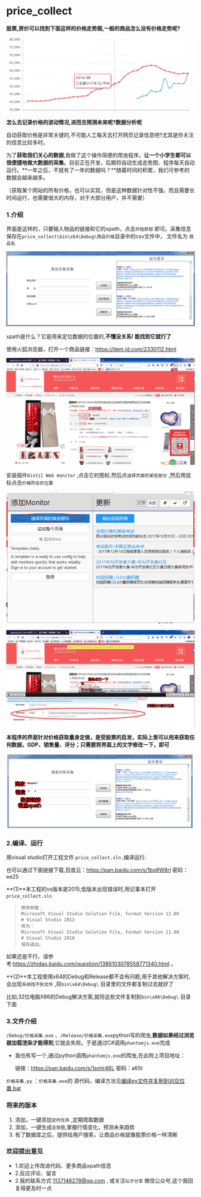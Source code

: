 # price_collect

**股票,房价可以找到下面这样的价格走势图,一般的商品怎么没有价格走势呢?**

![sp180110_215154](a/sp180110_215154.png)

**怎么去记录价格的波动情况,进而去预测未来呢?数据分析呢**  

自动获取价格是非常关键的,不可能人工每天去打开网页记录信息吧?尤其是你关注的信息比较多时。

为了**获取我们关心的数据**,我做了这个操作简便的爬虫程序。**让一个小学生都可以很便捷地做大数据的采集**。目前正在开发，后期将自动生成走势图、程序每天自动运行。**一年之后，不就有了一年的数据吗？**随着时间的积累，我们可参考的数据会越来越多。

（获取某个网站的所有价格，也可以实现，但是这种数据针对性不强，而且需要长时间运行，也需要很大的内存，对于大部分用户，并不需要）

### 1.介绍

界面是这样的，只要输入物品的链接和它的xpath，点击`开始获取` 即可。采集信息保存在`price_collect\bin\x64\Debug\商品价格`目录中的csv文件中， 文件名为 `商品名`

![1515499071282](a/1515499071282.gif)

xpath是什么？它是用来定位数据的位置的,**不懂没关系! 能找到它就行了** 

使用火狐浏览器，打开一个商品链接：https://item.jd.com/2330112.html

![sp180109_202158](a/sp180109_202158.gif)

安装插件`Distil Web monitor` ,点击它的图标,然后点`选择页面的某些部分` ,然后用鼠标点击`价格所在的位置` 

![sp180109_202358](a/sp180109_202358.gif)

![sp180109_202552](a/sp180109_202552.gif)

**本程序的界面针对价格获取量身定做，是受股票的启发，实际上里可以用来获取任何数据，GDP、销售量、评分；只需要将界面上的文字修改一下，即可**

![sp180110_010902](a/sp180110_010902.gif)

### 2.编译、运行

用visual studio打开工程文件	`price_collect.sln`   ,编译运行.

也可以通过下面链接下载,百度云：https://pan.baidu.com/s/1bq9W8rl 密码：ee25

**(1)**本工程的vs版本是2015,低版本出现错误时,用记事本打开`price_collect.sln` 

> ```
> 修改参数：
> Microsoft Visual Studio Solution File, Format Version 12.00
> # Visual Studio 2012
> 改为：
> Microsoft Visual Studio Solution File, Format Version 11.00
> # Visual Studio 2010
> 保存退出。
> ```

如果还是不行，请参考:https://zhidao.baidu.com/question/1386103078558771340.html  。

**(2)**本工程使用x64的Debug和Release都不会有问题,用于其他解决方案时,会出现`系统找不到文件` ,将`bin\x64\Debug\` 目录里的文件都复制过去就好了

比如,32位电脑X86的Debug解决方案,就将这些文件复制到`bin\x86\Debug\` 目录下面

### 3.文件介绍

`/Debug/价格采集.exe` 、`/Release/价格采集.exe`python写的爬虫,**数据如果经过浏览器加载渲染才能得到**,它就会失败。于是通过C#调用`phantomjs.exe`完成

- 我也有写一个,通过python调用`phantomjs.exe`的爬虫,在此附上项目地址：

  链接：https://pan.baidu.com/s/1smIr46L 密码：a65t

`价格采集.py` ：`价格采集.exe`的 源代码，编译方法见[编译py文件并复制到对应位置.bat](https://github.com/qqblack/price_collect/blob/master/%E7%BC%96%E8%AF%91py%E6%96%87%E4%BB%B6%E5%B9%B6%E5%A4%8D%E5%88%B6%E5%88%B0%E5%AF%B9%E5%BA%94%E4%BD%8D%E7%BD%AE.bat) 



### 将来的版本

1. 添加，一键添加`定时任务` ,定期爬取数据
2. 添加，一键生成`走势图`,掌握行情变化，预测未来趋势
3. 有了数据库之后，提供给用户搜索，让商品价格就像股票价格一样清晰

### 欢迎提出意见

- 1.欢迎上传改进代码、更多商品xpath信息
- 2.反应评论、留言
- 2.我的联系方式:1137146278@qq.com , 或关注`坛子分享` 微信公众号,这个我回复得更及时一点